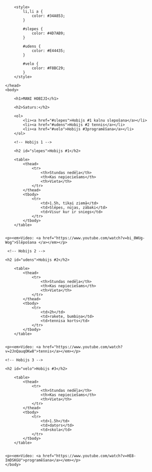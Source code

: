 <html>
    <head>
        <title> mani hobiji</title>
        <meta charset="utf-8">
        
        <style>
            li,li a {
                color: #34A853;
            }
            
            #slepes {
                color: #4D7AB9;
            }
            
            #udens {
                color: #E44435;
            }
            
            #velo {
                color: #F8BC29;
            }
        </style>
        
    </head>
    <body>
       
        <h1>MANI HOBIJI</h1>
        
        <h2>Saturs:</h2>
        
        <ol>
            <li><a href="#slepes">Hobijs #1 kalnu slepošana</a></li>
            <li><a href="#udens">Hobijs #2 tennis</a></li>
            <li><a href="#velo">Hobijs #3programēšana</a></li>
        </ol>
        
        <!-- Hobijs 1 -->
        
        <h2 id="slepes">Hobijs #1</h2>
        
        <table>
            <thead>
                <tr>
                    <th>Stundas nedēļa</th>
                    <th>Kas nepieciešams</th>
                    <th>Vieta</th>
                </tr>
            </thead>
            <tbody>
                <tr>
                    <td>1.5h, tikai ziemā</td>
                    <td>Slēpes, nūjas, zābaki</td>
                    <td>Visur kur ir sniegs</td>
                </tr>
            </tbody>
        </table>
        
        
    <p><em>Video: <a href="https://www.youtube.com/watch?v=bi_8WUg-Wog">Slēpošana </a></em></p>
    
     <!-- Hobijs 2 -->
    
    <h2 id="udens">Hobijs #2</h2>
        
        <table>
            <thead>
                <tr>
                    <th>Stundas nedēļa</th>
                    <th>Kas nepieciešams</th>
                    <th>Vieta</th>
                </tr>
            </thead>
            <tbody>
                <tr>
                    <td>2h</td>
                    <td>rakete, bumbiņa</td>
                    <td>tennisa korts</td>
                </tr>
            </tbody>
        </table>
        
        
    <p><em>Video: <a href="https://www.youtube.com/watch?v=2JnQauqOKw8">tennis</a></em></p>
    
    <!-- Hobijs 3 -->
    
    <h2 id="velo">Hobijs #3</h2>
        
        <table>
            <thead>
                <tr>
                    <th>Stundas nedēļa</th>
                    <th>Kas nepieciešams</th>
                    <th>Vieta</th>
                </tr>
            </thead>
            <tbody>
                <tr>
                    <td>1.5h</td>
                    <td>dators</td>
                    <td>skola</td>
                </tr>
            </tbody>
        </table>
        
        
    <p><em>Video: <a href="https://www.youtube.com/watch?v=HE8-ImDSKGU">programēšana</a></em></p>
    </body>
</html>
